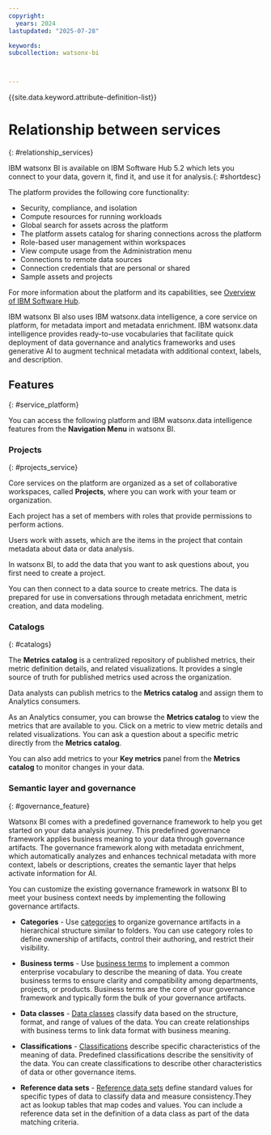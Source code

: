```yaml
---
copyright:
  years: 2024
lastupdated: "2025-07-28"

keywords:
subcollection: watsonx-bi



---
```


{{site.data.keyword.attribute-definition-list}}


# Relationship between services
{: #relationship_services}



IBM watsonx BI is available on  IBM Software Hub 5.2  which lets you connect to your data, govern it, find it, and use it for analysis.{: #shortdesc}

 The platform provides the following core functionality: 

- Security, compliance, and isolation
- Compute resources for running workloads
- Global search for assets across the platform
- The platform assets catalog for sharing connections across the platform
- Role-based user management within workspaces
- View compute usage from the Administration menu
- Connections to remote data sources
- Connection credentials that are personal or shared
- Sample assets and projects

For more information about the  platform and its capabilities, see [Overview of IBM Software Hub](https://www.ibm.com/docs/en/software-hub/5.2.x?topic=overview). 

IBM watsonx BI also uses IBM watsonx.data intelligence, a core service on platform, for metadata import and metadata enrichment. IBM watsonx.data intelligence provides ready-to-use vocabularies that facilitate quick deployment of data governance and analytics frameworks and uses generative AI to augment technical metadata with additional context, labels, and description.

## Features
{: #service_platform}

You can access the following platform and IBM watsonx.data intelligence features from the **Navigation Menu** in watsonx BI. 

### Projects
{: #projects_service}

Core services on the platform are organized as a set of collaborative workspaces, called **Projects**, where you can work with your team or organization. 

Each project has a set of members with roles that provide permissions to perform actions. 

Users work with assets, which are the items in the project that contain metadata about data or data analysis.

In watsonx BI, to add the data that you want to ask questions about, you first need to create a project. 

You can then  connect to a data source to create metrics. The data is prepared for use in conversations through metadata enrichment, metric creation, and data modeling. 

### Catalogs
{: #catalogs}

The **Metrics catalog** is a centralized repository of published metrics, their metric definition details, and related visualizations. It provides a single source of truth for published metrics used across the organization.

Data analysts can publish metrics to the **Metrics catalog** and assign them to Analytics consumers.

As an Analytics consumer, you can browse the **Metrics catalog** to view the metrics that are available to you. Click on a metric to view metric details and related visualizations. You can ask a question about a specific metric directly from the **Metrics catalog**.

You can also add metrics to your **Key metrics** panel from the **Metrics catalog** to monitor changes in your data.

### Semantic layer and governance
{: #governance_feature}

Watsonx BI comes with a predefined governance framework to help you get started on your data analysis journey. This predefined governance framework applies business meaning to your data through governance artifacts. The governance framework along with metadata enrichment, which automatically analyzes and enhances technical metadata with more context, labels or descriptions, creates the semantic layer that helps activate information for AI. 

You can customize the existing governance framework in watsonx BI to meet your business context needs by implementing the following governance artifacts.

- **Categories** - Use [categories](/docs/watsonx-bi?topic=watsonx-bi-categories) to organize governance artifacts in a hierarchical structure similar to folders. You can use category roles to define ownership of artifacts, control their authoring, and restrict their visibility.  

- **Business terms** - Use [business terms](/docs/watsonx-bi?topic=watsonx-bi-business_terms) to implement a common enterprise vocabulary to describe the meaning of data. You create business terms to ensure clarity and compatibility among departments, projects, or products. Business terms are the core of your governance framework and typically form the bulk of your governance artifacts. 

- **Data classes** - [Data classes](/docs/watsonx-bi?topic=watsonx-bi-data_classes) classify data based on the structure, format, and range of values of the data. You can create relationships with business terms to link data format with business meaning. 

- **Classifications** - [Classifications](/docs/watsonx-bi?topic=watsonx-bi-classifications) describe specific characteristics of the meaning of data. Predefined classifications describe the sensitivity of the data. You can create classifications to describe other characteristics of data or other governance items. 

- **Reference data sets** - [Reference data sets](/docs/watsonx-bi?topic=watsonx-bi-reference_data) define standard values for specific types of data to classify data and measure consistency.They act as lookup tables that map codes and values. You can include a reference data set in the definition of a data class as part of the data matching criteria. 

